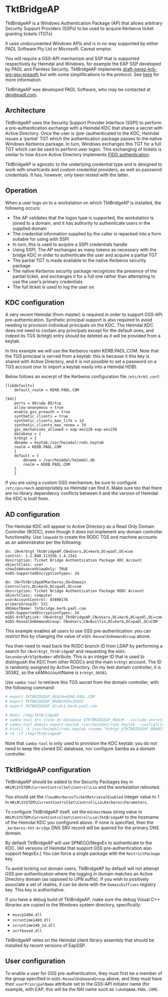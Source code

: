 TktBridgeAP
===========

TktBridgeAP is a Windows Authentication Package (AP) that allows arbitrary Security Support Providers (SSPs) to be used to acquire Kerberos ticket granting tickets (TGTs).

It uses undocumented Windows APIs and is in no way supported by either PADL Software Pty Ltd or Microsoft. Caveat emptor.

You will require a GSS-API mechanism and SSP that is supported respectively by Heimdal and Windows, for example the EAP SSP developed by PADL and Painless Security. TktBridgeAP implements [draft-perez-krb-wg-gss-preauth](https://datatracker.ietf.org/doc/html/draft-perez-krb-wg-gss-preauth) but with some simplifications to the protocol. See [here](https://github.com/heimdal/heimdal/blob/master/lib/gssapi/preauth/README.md) for more information.

TktBridgeAP was developed PADL Software, who may be contacted at <dev@padl.com>.

Architecture
------------

TktBridgeAP uses the Security Support Provider Interface (SSPI) to perform a pre-authentication exchange with a Heimdal KDC that shares a secret with Active Directory. Once the user is (pre-)authenticated to the KDC, Heimdal issues a ‘partial’ TGT which the authentication package passes to the native Windows Kerberos package. In turn, Windows exchanges this TGT for a full TGT which can be used to perform user logon. This exchanging of tickets is similar to how Azure Active Directory implements [FIDO authentication](https://docs.microsoft.com/en-us/azure/active-directory/authentication/howto-authentication-passwordless-security-key-on-premises).

TktBridgeAP is agnostic to the underlying credential type and is designed to work with smartcards and custom credential providers, as well as password credentials. It has, however, only been tested with the latter.

Operation
---------

When a user logs on to a workstation on which TktBridgeAP is installed, the following occurs:

* The AP validates that the logon type is supported, the workstation is joined to a domain, and it has authority to authenticate users in the supplied domain
* The credential information supplied by the caller is repacked into a form suitable for using with SSPI
* In turn, this is used to acquire a SSPI credentials handle
* Using SSPI, The AP exchanges as many tokens as necessary with the bridge KDC in order to authenticate the user and acquire a partial TGT
* The partial TGT is made available to the native Kerberos security package
* The native Kerberos security package recognizes the presence of the partial ticket, and exchanges it for a full one rather than attempting to use the user’s primary credentials
* The full ticket is used to log the user on

KDC configuration
-----------------

A very recent Heimdal (from master) is required in order to support GSS-API pre-authentication. Synthetic principal support is also required to avoid needing to provision individual principals on the KDC. The Heimdal KDC does not need to contain any principals except for the default ones, and indeed its TGS (krbtgt) entry should be deleted as it will be provided from a keytab.

In this example we will use the Kerberos realm KERB.PADL.COM. Note that the TGS principal is served from a keytab: this is because it this key is shared with Active Directory, and it is not possible to set a password on a TGS account (nor to import a keytab easily into a Heimdal HDB).

Below follows an excerpt of the Kerberos configuration file `/etc/krb5.conf`:

```
[libdefaults]
    default_realm = KERB.PADL.COM

[kdc]
    ports = 88/udp 88/tcp
    allow-anonymous = true
    enable_gss_preauth = true
    synthetic_clients = true
    synthetic_clients_max_life = 1d
    synthetic_clients_max_renew = 7d
    gss_mechanisms_allowed = eap-aes128 eap-aes256
    database = {
    krbtgt = {
	dbname = keytab:/var/heimdal/rodc.keytab
	realm = KERB.PADL.COM
    }
	default = {
	    dbname = /var/heimdal/heimdal.db
	    realm = KERB.PADL.COM
	}
    }
```

If you are using a custom GSS mechanism, be sure to configure `/etc/gss/mech` appropriately so Heimdal can find it. Make sure too that there are no library dependency conflicts between it and the version of Heimdal the KDC is built from.

AD configuration
----------------

The Heimdal KDC will appear to Active Directory as a Read Only Domain Controller (RODC), even though it does not implement any domain controller functionality. Use `ldapadd` to create the RODC TGS and machine accounts as an administrator per the following:

```
dn: CN=krbtgt_TktBridgeAP,CN=Users,DC=kerb,DC=padl,DC=com
control: 1.2.840.113556.1.4.1341
description: Ticket Bridge Authentication Package KDC Account
objectClass: user
showInAdvancedViewOnly: TRUE
msDS-SupportedEncryptionTypes: 24

dn: CN=TktBridgeAPKerberos,OU=Domain Controllers,DC=kerb,DC=padl,DC=com
description: Ticket Bridge Authentication Package RODC Account
objectClass: computer
userAccountControl: 83890176
primaryGroupID: 521
dNSHostName: tktbridge.kerb.padl.com
msDS-SupportedEncryptionTypes: 24
mSDS-KrbTgtLink: CN=krbtgt_TktBridgeAP,CN=Users,DC=kerb,DC=padl,DC=com
mSDS-RevealOnDemandGroup: CN=Users,CN=Builtin,DC=kerb,DC=padl,DC=COM
```

This example enables all users to use GSS pre-authentication: you can restrict this by changing the value of `mSDS-RevealOnDemandGroup` above.

You then need to read back the RODC branch ID from LDAP by performing a search for `CN=krbtgt_TktBridgeAP` and requesting the `mSDS-SecondaryKrbTgtNumber` attribute. This is an integer ID that is used to distinguish the KDC from other RODCs and the main `krbtgt` account. The ID is randomly assigned by Active Directory. On my test domain controller, it is 30382, so the sAMAccountName is `krbtgt_30382`.

Use `samba-tool` to retrieve this TGS secret from the domain controller, with the following command:

```bash
# export TKTBRIDGEAP_REALM=KERB.PADL.COM
# export TKTBRIDGEAP_BRANCHID=30382
# export TKTBRIDGEAP_DC=dc1.kerb.padl.com

# mkdir /tmp/TktBridgeAP
# samba-tool drs clone-dc-database $TKTBRIDGEAP_REALM --include-secrets --targetdir=/tmp/TktBridgeAP --server=$TKTBRIDGEAP_DC -UAdministrator@$TKTBRIDGEAP_REALM
# samba-tool domain export-keytab /var/heimdal/rodc.keytab --configfile=/tmp/TktBridgeAP/smb.conf --principal=krbtgt_$TKTBRIDGEAP_BRANCHID
# ktutil -k /var/heimdal/rodc.keytab rename "krbtgt_$TKTBRIDGEAP_BRANCHID" "krbtgt/$TKTBRIDGEAP_REALM"
# rm -rf /tmp/TktBridgeAP
```

Note that `samba-tool` is only used to provision the KDC keytab: you do not need to keep the cloned DC database, nor configure Samba as a domain controller.

TktBridgeAP configuration
-------------------------

TktBridgeAP should be added to the Security Packages key in `HKLM\SYSTEM\CurrentControlSet\Control\Lsa` and the workstation rebooted.

You should set the `CloudKerberosTicketRetrievalEnabled` integer value to 1 in `HKLM\SYSTEM\CurrentControlSet\Control\Lsa\Kerberos\Parameters`.

To configure TktBridgeAP itself, set the `KdcHostName` string value in `HKLM\SYSTEM\CurrentControlSet\Control\Lsa\TktBridgeAP` to the hostname of the Heimdal KDC you configured above. If none is specified, then the `_kerberos-tkt-bridge` DNS SRV record will be queried for the primary DNS domain.

By default TktBridgeAP will use SPNEGO/NegoEx to authenticate to the KDC. (All versions of Heimdal that support GSS pre-authentication also support NegoEx.) You can force a single package with the `RestrictPackage` key.

To avoid locking out domain users, TktBridgeAP by default will not attempt GSS pre-authentication where the logging in domain matches an Active Directory domain (as opposed to UPN suffix). If you wish to positively associate a set of realms, it can be done with the `DomainSuffixes` registry key. This key is authoritative.

If you have a debug build of TktBridgeAP, make sure the debug Visual C++ libraries are copied to the Windows system directory, specifically:

* `msvcp140d.dll`
* `vcruntime140d.dll`
* `vcruntime140_1d.dll`
* `ucrtbased.dll`

TktBridgeAP relies on the Heimdal client library assembly that should be installed by recent versions of EapSSP.

User configuration
------------------

To enable a user for GSS pre-authentication, they must first be a member of the group specified in `mSDS-RevealOnDemandGroup` above, and they must have their `userPrincipalName` attribute set to the GSS-API initiator name (for example, with EAP, this will be the NAI name such as `lukeh@AAA.PADL.COM`).

